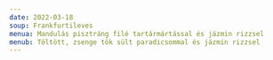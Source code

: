 ```yaml
---
date: 2022-03-18
soup: Frankfurtileves
menua: Mandulás pisztráng filé tartármártással és jázmin rizzsel
menub: Töltött, zsenge tök sült paradicsommal és jázmin rizzsel
---
```

